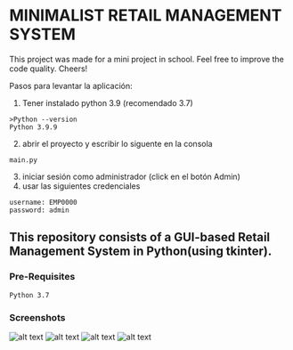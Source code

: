 # MINIMALIST RETAIL MANAGEMENT SYSTEM

This project was made for a mini project in school. Feel free to improve the code quality. Cheers!

Pasos para levantar la aplicación:
1. Tener instalado python 3.9 (recomendado 3.7)
```
>Python --version
Python 3.9.9
```
2. abrir el proyecto y escribir lo siguente en la consola
```
main.py
``` 

3. iniciar sesión como administrador (click en el botón Admin)
4. usar las siguientes credenciales
```
username: EMP0000
password: admin
```

## This repository consists of a GUI-based Retail Management System in Python(using tkinter). 

### Pre-Requisites
`Python 3.7`

### Screenshots
![alt text](https://github.com/realmacaw/real-mart/blob/master/images/main.png)
![alt text](https://github.com/realmacaw/real-mart/blob/master/images/employee_login.png)
![alt text](https://github.com/realmacaw/real-mart/blob/master/images/bill_window.png)
![alt text](https://github.com/realmacaw/real-mart/blob/master/images/update_employee.png)


